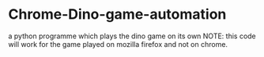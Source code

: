 # Chrome-Dino-game-automation
a python programme which plays the dino game on its own
NOTE: this code will work for the game played on mozilla firefox and not on chrome.
